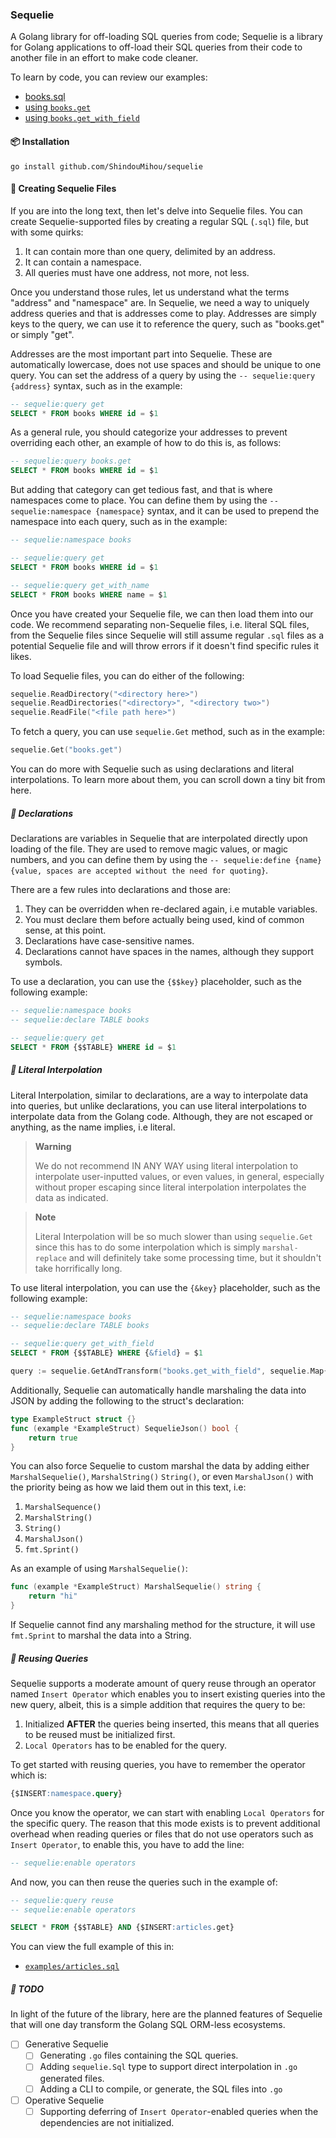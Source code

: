 ### Sequelie

A Golang library for off-loading SQL queries from code; Sequelie is a library for Golang applications to off-load their 
SQL queries from their code to another file in an effort to make code cleaner.

To learn by code, you can review our examples:
- [books.sql](examples/books.sql)
- [using `books.get`](examples/get)
- [using `books.get_with_field`](examples/get-with-field)

#### 📦 Installation
```shell
go install github.com/ShindouMihou/sequelie
```

#### 💭 Creating Sequelie Files

If you are into the long text, then let's delve into Sequelie files. You can create Sequelie-supported files by 
creating a regular SQL (`.sql`) file, but with some quirks:
1. It can contain more than one query, delimited by an address.
2. It can contain a namespace.
3. All queries must have one address, not more, not less.

Once you understand those rules, let us understand what the terms "address" and "namespace" are. In Sequelie, we need 
a way to uniquely address queries and that is addresses come to play. Addresses are simply keys to the query, we can use 
it to reference the query, such as "books.get" or simply "get".

Addresses are the most important part into Sequelie. These are automatically lowercase, does not use spaces and 
should be unique to one query. You can set the address of a query by using the `-- sequelie:query {address}` 
syntax, such as in the example:
```sql
-- sequelie:query get
SELECT * FROM books WHERE id = $1 
```

As a general rule, you should categorize your addresses to prevent overriding each other, an example of how to do this 
is, as follows:
```sql
-- sequelie:query books.get
SELECT * FROM books WHERE id = $1 
```

But adding that category can get tedious fast, and that is where namespaces come to place. You can define them by using 
the `-- sequelie:namespace {namespace}` syntax, and it can be used to prepend the namespace into each query, such as 
in the example:
```sql
-- sequelie:namespace books

-- sequelie:query get
SELECT * FROM books WHERE id = $1 

-- sequelie:query get_with_name
SELECT * FROM books WHERE name = $1
```

Once you have created your Sequelie file, we can then load them into our code.  We recommend separating non-Sequelie files,
i.e. literal SQL files, from the Sequelie files since Sequelie will still assume regular `.sql` files as a potential 
Sequelie file and will throw errors if it doesn't find specific rules it likes.

To load Sequelie files, you can do either of the following:
```go
sequelie.ReadDirectory("<directory here>")
sequelie.ReadDirectories("<directory>", "<directory two>")
sequelie.ReadFile("<file path here>")
```

To fetch a query, you can use `sequelie.Get` method, such as in the example:
```go
sequelie.Get("books.get")
```

You can do more with Sequelie such as using declarations and literal interpolations. To learn more about them, you can
scroll down a tiny bit from here.

##### 🔬 Declarations

Declarations are variables in Sequelie that are interpolated directly upon loading of the file. They are used to 
remove magic values, or magic numbers, and you can define them by using the 
`-- sequelie:define {name} {value, spaces are accepted without the need for quoting}`.

There are a few rules into declarations and those are:
1. They can be overridden when re-declared again, i.e mutable variables.
2. You must declare them before actually being used, kind of common sense, at this point.
3. Declarations have case-sensitive names.
4. Declarations cannot have spaces in the names, although they support symbols.

To use a declaration, you can use the `{$$key}` placeholder, such as the following example:
```sql
-- sequelie:namespace books
-- sequelie:declare TABLE books

-- sequelie:query get
SELECT * FROM {$$TABLE} WHERE id = $1 
```

##### 🔬 Literal Interpolation

Literal Interpolation, similar to declarations, are a way to interpolate data into queries, but unlike declarations, you can 
use literal interpolations to interpolate data from the Golang code. Although, they are not escaped or anything, as the name 
implies, i.e literal. 

> **Warning**
> 
> We do not recommend IN ANY WAY using literal interpolation to interpolate user-inputted values, or even values, in general, 
> especially without proper escaping since literal interpolation interpolates the data as indicated.

> **Note**
> 
> Literal Interpolation will be so much slower than using `sequelie.Get` since this has to do some interpolation which 
> is simply `marshal-replace` and will definitely take some processing time, but it shouldn't take horrifically long.

To use literal interpolation, you can use the `{&key}` placeholder, such as the following example:
```sql
-- sequelie:namespace books
-- sequelie:declare TABLE books

-- sequelie:query get_with_field
SELECT * FROM {$$TABLE} WHERE {&field} = $1 
```
```go
query := sequelie.GetAndTransform("books.get_with_field", sequelie.Map{"field":"id"})
```

Additionally, Sequelie can automatically handle marshaling the data into JSON by adding the following 
to the struct's declaration:
```go
type ExampleStruct struct {}
func (example *ExampleStruct) SequelieJson() bool {
	return true
}
```

You can also force Sequelie to custom marshal the data by adding either `MarshalSequelie()`, `MarshalString()` `String()`, or even `MarshalJson()` 
with the priority being as how we laid them out in this text, i.e:
1. `MarshalSequence()`
2. `MarshalString()`
3. `String()`
4. `MarshalJson()`
5. `fmt.Sprint()`

As an example of using `MarshalSequelie()`:
```go
func (example *ExampleStruct) MarshalSequelie() string {
    return "hi"
}
```

If Sequelie cannot find any marshaling method for the structure, it will use `fmt.Sprint` to marshal the data into a String.

##### 🔬 Reusing Queries

Sequelie supports a moderate amount of query reuse through an operator named `Insert Operator` which enables you to insert 
existing queries into the new query, albeit, this is a simple addition that requires the query to be:
1. Initialized **AFTER** the queries being inserted, this means that all queries to be reused must be initialized first.
2. `Local Operators` has to be enabled for the query.

To get started with reusing queries, you have to remember the operator which is:
```sql
{$INSERT:namespace.query}
```

Once you know the operator, we can start with enabling `Local Operators` for the specific query. The reason that this mode exists 
is to prevent additional overhead when reading queries or files that do not use operators such as `Insert Operator`, to enable this, 
you have to add the line:
```sql
-- sequelie:enable operators
```

And now, you can then reuse the queries such in the example of:
```sql
-- sequelie:query reuse
-- sequelie:enable operators

SELECT * FROM {$$TABLE} AND {$INSERT:articles.get}
```

You can view the full example of this in:
- [`examples/articles.sql`](examples/articles.sql)

##### 🎉 TODO
In light of the future of the library, here are the planned features of Sequelie that will one day transform the 
Golang SQL ORM-less ecosystems.
- [ ] Generative Sequelie
  - [ ] Generating `.go` files containing the SQL queries.
  - [ ] Adding `sequelie.Sql` type to support direct interpolation in `.go` generated files.
  - [ ] Adding a CLI to compile, or generate, the SQL files into `.go`
- [ ] Operative Sequelie
  - [ ] Supporting deferring of `Insert Operator`-enabled queries when the dependencies are not initialized.